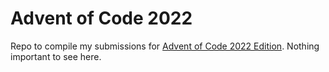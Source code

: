 # Advent of Code 2022
Repo to compile my submissions for [Advent of Code 2022 Edition](https://adventofcode.com/2022). Nothing important to see here.